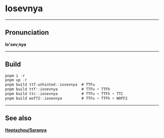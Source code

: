 #	Iosevnya

*****
##	Pronunciation
**Io'sevˌnya**

*****
##	Build
```js
pnpm i -r
pnpm up -r
pnpm build ttf-unhinted::iosevnya  # TTFu
pnpm build ttf::iosevnya           # TTFu + TTFh
pnpm build ttc::iosevnya           # TTFu + TTFh + TTC
pnpm build woff2::iosevnya         # TTFu + TTFh + WOFF2
```

*****
##	See also
**[Heptazhou/Saranya](https://github.com/Heptazhou/Saranya)**

